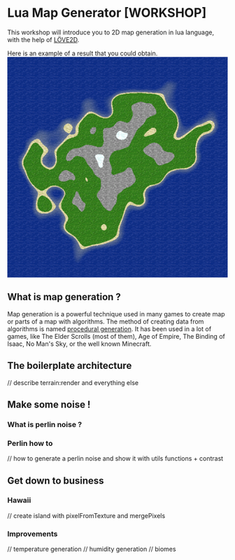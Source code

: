 # Lua Map Generator [WORKSHOP]

This workshop will introduce you to 2D map generation in lua language, with the help of [LÖVE2D](https://love2d.org/).

Here is an example of a result that you could obtain.
![island](https://github.com/paullaffitte/lua-map-generator-workshop/blob/master/example/island.png)

## What is map generation ?
Map generation is a powerful technique used in many games to create map or parts of a map with algorithms. The method of creating data from algorithms is named [procedural generation](https://en.wikipedia.org/wiki/Procedural_generation). It has been used in a lot of games, like The Elder Scrolls (most of them), Age of Empire, The Binding of Isaac, No Man's Sky, or the well known Minecraft.

## The boilerplate architecture
// describe terrain:render and everything else

## Make some noise !

### What is perlin noise ?

### Perlin how to
// how to generate a perlin noise and show it with utils functions + contrast

## Get down to business

### Hawaii
// create island with pixelFromTexture and mergePixels

### Improvements
// temperature generation
// humidity generation
// biomes
